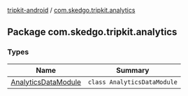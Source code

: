 [tripkit-android](../index.md) / [com.skedgo.tripkit.analytics](./index.md)

## Package com.skedgo.tripkit.analytics

### Types

| Name | Summary |
|---|---|
| [AnalyticsDataModule](-analytics-data-module/index.md) | `class AnalyticsDataModule` |
